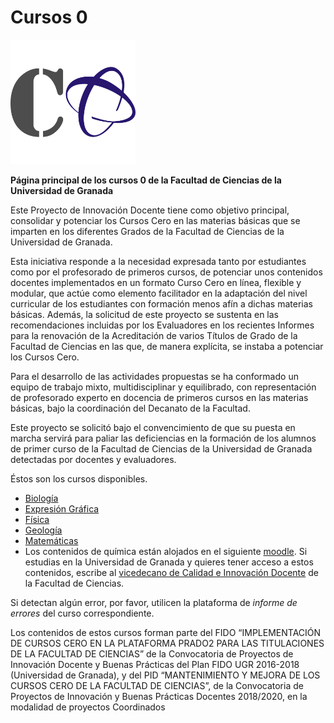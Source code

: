 # Cursos 0

<img src="logo-cursos-cero.png" width="200" alt="logo cursos cero"/>

**Página principal de los cursos 0 de la Facultad de Ciencias de la Universidad de Granada**


Este Proyecto de Innovación Docente  tiene como objetivo principal,
consolidar y potenciar los Cursos Cero en las materias básicas que se imparten en los
diferentes Grados de la Facultad de Ciencias de la Universidad de Granada. 

Esta iniciativa responde a la necesidad expresada tanto por estudiantes como por el
profesorado de primeros cursos, de potenciar unos contenidos docentes implementados
en un formato Curso Cero en línea, flexible y modular, que actúe como elemento
facilitador en la adaptación del nivel curricular de los estudiantes con formación menos afín
a dichas materias básicas. Además, la solicitud de este proyecto se sustenta en las
recomendaciones incluidas por los Evaluadores en los recientes Informes para la
renovación de la Acreditación de varios Títulos de Grado de la Facultad de Ciencias en
las que, de manera explícita, se instaba a potenciar los Cursos Cero.

Para el desarrollo de las actividades propuestas se ha conformado un equipo de trabajo
mixto, multidisciplinar y equilibrado, con representación de profesorado experto en
docencia de primeros cursos en las materias básicas, bajo la coordinación del Decanato
de la Facultad. 

Este proyecto se solicitó bajo el convencimiento de que su puesta en marcha servirá para
paliar las deficiencias en la formación de los alumnos de primer curso de la Facultad de
Ciencias de la Universidad de Granada detectadas por docentes y evaluadores.

Éstos son los cursos disponibles. 

- [Biología](https://cursos-0-fc-ugr.github.io/Biologia)
- [Expresión Gráfica](https://cursos-0-fc-ugr.github.io/Expresion-Grafica)
- [Física](https://cursos-0-fc-ugr.github.io/Fisica)
- [Geología](https://cursos-0-fc-ugr.github.io/Geologia)
- [Matemáticas](https://cursos-0-fc-ugr.github.io/Matematicas)
- Los contenidos de química están alojados en el siguiente [moodle](https://fciencias.ugr.es/cursoscero/login/index.php). Si estudias en la Universidad de Granada y quieres tener acceso a estos contenidos, escribe al [vicedecano de Calidad e Innovación Docente](https://fciencias.ugr.es/facultad/equipo-de-gobierno) de la Facultad de Ciencias.

 Si detectan algún error, por favor, utilicen la plataforma de *informe de errores* del curso correspondiente.
 
Los contenidos de estos cursos forman parte del FIDO “IMPLEMENTACIÓN DE CURSOS CERO EN LA PLATAFORMA PRADO2 PARA LAS TITULACIONES DE LA FACULTAD DE CIENCIAS” de la Convocatoria de Proyectos de Innovación Docente y Buenas Prácticas del Plan FIDO UGR 2016-2018 (Universidad de Granada), y del PID “MANTENIMIENTO Y MEJORA DE LOS CURSOS CERO DE LA FACULTAD DE CIENCIAS”, de la Convocatoria de Proyectos de Innovación y Buenas Prácticas Docentes 2018/2020, en la modalidad de proyectos Coordinados
